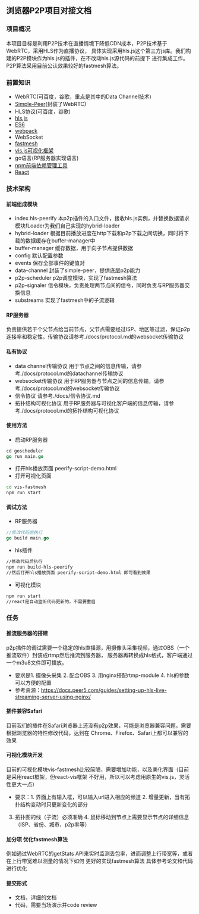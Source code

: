 ## 浏览器P2P项目对接文档

### 项目概况
本项目目标是利用P2P技术在直播情境下降低CDN成本，P2P技术基于WebRTC，采用HLS作为直播协议，
具体实现采用hls.js这个第三方js库。我们构建的P2P模块作为hls.js的插件，在不改动hls.js源代码的前提下
进行集成工作。P2P算法采用目前公认效果较好的fastmesh算法。

### 前置知识
- WebRTC(可百度，谷歌，重点是其中的Data Channel技术)
- [Simple-Peer](https://github.com/feross/simple-peer)(封装了WebRTC)
- HLS协议(可百度，谷歌)
- [hls.js](https://github.com/video-dev/hls.js)
- [ES6](http://es6.ruanyifeng.com/)
- [webpack](http://webpack.github.io/)
- WebSocket
- [fastmesh](http://xueshu.baidu.com/s?wd=paperuri%3A%280a483ef567e6cffa731e9b37cfa152c8%29&filter=sc_long_sign&sc_ks_para=q%3DFast-Mesh%3A%20A%20Low-Delay%20High-Bandwidth%20Mesh%20for%20Peer-to-Peer%20Live%20Streaming&sc_us=568579752793288703&tn=SE_baiduxueshu_c1gjeupa&ie=utf-8)
- [vis.js可视化框架](http://visjs.org/)
- go语言(RP服务器实现语言)
- [npm前端依赖管理工具](https://www.npmjs.com/)
- [React](https://reactjs.org/)

### 技术架构
#### 前端组成模块
- index.hls-peerify
本p2p插件的入口文件，接收hls.js实例，并替换数据请求模块fLoader为我们自己实现的hybrid-loader
- hybrid-loader
根据目前播放进度在http下载和p2p下载之间切换，同时将下载的数据缓存在buffer-manager中
- buffer-manager
缓存数据，用于向子节点提供数据
- config
默认配置参数
- events
保存全部事件的键值对
- data-channel
封装了simple-peer，提供底层p2p能力
- p2p-scheduler
p2p调度模块，实现了fastmesh算法
- p2p-signaler
信令模块，负责处理两节点间的信令，同时负责与RP服务器交换信息
- substreams
实现了fastmesh中的子流逻辑

#### RP服务器
负责提供若干个父节点给当前节点，父节点需要经过ISP、地区等过滤，保证p2p连接率和稳定性。传输协议请参考./docs/protocol.md的websocket传输协议

#### 私有协议
- data channel传输协议
用于节点之间的信息传输，请参考./docs/protocol.md的datachannel传输协议
- websocket传输协议
用于RP服务器与节点之间的信息传输，请参考./docs/protocol.md的websocket传输协议
- 信令协议
请参考./docs/信令协议.md
- 拓扑结构可视化协议
用于RP服务器与可视化客户端的信息传输，请参考./docs/protocol.md的拓扑结构可视化协议

#### 使用方法
- 启动RP服务器
```go
cd goscheduler
go run main.go
```
- 打开hls播放页面 peerify-script-demo.html
- 打开可视化页面
```bash
cd vis-fastmesh
npm run start
```

#### 调试方法
- RP服务器
```go
//修改代码后执行
go build main.go
```
- hls插件
```bash
//修改代码后执行
npm run build-hls-peerify
//然后打开hls播放页面 peerify-script-demo.html 即可看到效果
```
- 可视化模块
```bash
npm run start
//react是自动监听代码更新的，不需要重启
```

### 任务
#### 推流服务器的搭建
p2p插件的调试需要一个稳定的hls直播源，用摄像头采集视频，通过OBS（一个推流软件）封装成rtmp然后推流到服务器，
服务器再转换成hls格式，客户端通过一个m3u8文件即可播放。
- 要求是1. 摄像头采集  2. 配合OBS  3. 用nginx搭配rtmp-module  4. hls的参数可以方便的配置
- 参考资源：https://docs.peer5.com/guides/setting-up-hls-live-streaming-server-using-nginx/

#### 插件兼容Safari
目前我们的插件在Safari浏览器上还没有p2p效果，可能是浏览器兼容问题，需要根据浏览器的特性修改代码，达到在
Chrome、Firefox、Safari上都可以兼容的效果
 
#### 可视化模块开发
目前的可视化模块vis-fastmesh比较简陋，需要增加功能，以及美化界面（目前是采用react框架，但react-vis框架
不好用，所以可以考虑用原生的vis.js，灵活性更大一点）
- 要求：1. 界面上有输入框，可以输入url进入相应的频道  2. 增量更新，当有拓扑结构变动时只更新变化的部分
3. 拓扑图的线（子流）必须准确  4. 鼠标移动到节点上需要显示节点的详细信息（ISP、省份、城市、p2p率等）

#### 加分项 优化fastmesh算法
例如通过WebRTC的getStats API来实时监测丢包率，进而调整上行带宽等，或者在上行带宽难以测量的情况下如何
更好的实现fastmesh算法
具体参考论文和代码进行优化

#### 提交形式
- 文档，详细的文档
- 代码，需要当场演示并code review




